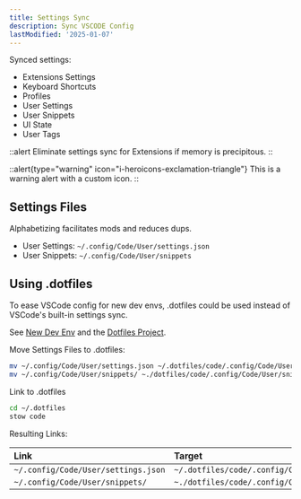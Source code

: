 ```yaml
---
title: Settings Sync
description: Sync VSCODE Config
lastModified: '2025-01-07'
---
```


Synced settings:

  - Extensions Settings
  - Keyboard Shortcuts
  - Profiles
  - User Settings
  - User Snippets
  - UI State
  - User Tags

::alert
Eliminate settings sync for Extensions if memory is precipitous.
::


::alert{type="warning" icon="i-heroicons-exclamation-triangle"}
This is a warning alert with a custom icon.
::

## Settings Files

Alphabetizing facilitates mods and reduces dups.  

  - User Settings: `~/.config/Code/User/settings.json`
  - User Snippets: `~/.config/Code/User/snippets`

## Using .dotfiles

To ease VSCode config for new dev envs, .dotfiles could be used instead of VSCode's built-in settings sync.

See [New Dev Env](../../../oses/linux/new-dev-env) and the [Dotfiles Project](https://github.com/annebrown/dotfiles).  

Move Settings Files to .dotfiles:

```bash
mv ~/.config/Code/User/settings.json ~/.dotfiles/code/.config/Code/User/settings.json
mv ~/.config/Code/User/snippets/ ~./dotfiles/code/.config/Code/User/snippets
```

Link to .dotfiles

```bash
cd ~/.dotfiles
stow code
```

Resulting Links:

| Link | Target |
| :--- | :----- |
| `~/.config/Code/User/settings.json` | `~/.dotfiles/code/.config/Code/User/settings.json` |
| `~/.config/Code/User/snippets/`     | `~./dotfiles/code/.config/Code/User/snippets/`      |
